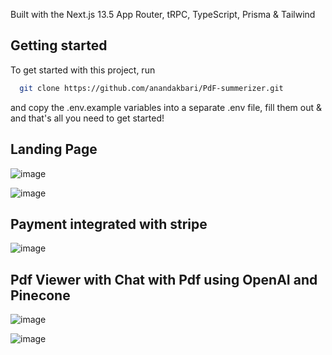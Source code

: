 Built with the Next.js 13.5 App Router, tRPC, TypeScript, Prisma & Tailwind

## Getting started

To get started with this project, run

```bash
  git clone https://github.com/anandakbari/PdF-summerizer.git
```

and copy the .env.example variables into a separate .env file, fill them out & and that's all you need to get started!

## Landing Page
![image](https://github.com/user-attachments/assets/730673dc-e0bc-4c54-b695-4b9bc0b3868f)

![image](https://github.com/user-attachments/assets/3b39f2ef-6622-4802-95e3-1b7f6db4593c)

## Payment integrated with stripe
 ![image](https://github.com/user-attachments/assets/57a7d76f-b128-4ead-9e2d-504f7fa3a6e3)

## Pdf Viewer with Chat with Pdf using OpenAI and Pinecone
![image](https://github.com/user-attachments/assets/57ed599a-df95-4761-93c3-cb5c0eddf9f9)

![image](https://github.com/user-attachments/assets/b8a52c99-d8ac-477b-9b04-f5a9f61fd7d7)

